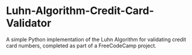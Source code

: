 # Luhn-Algorithm-Credit-Card-Validator
A simple Python implementation of the Luhn Algorithm for validating credit card numbers, completed as part of a FreeCodeCamp project.
